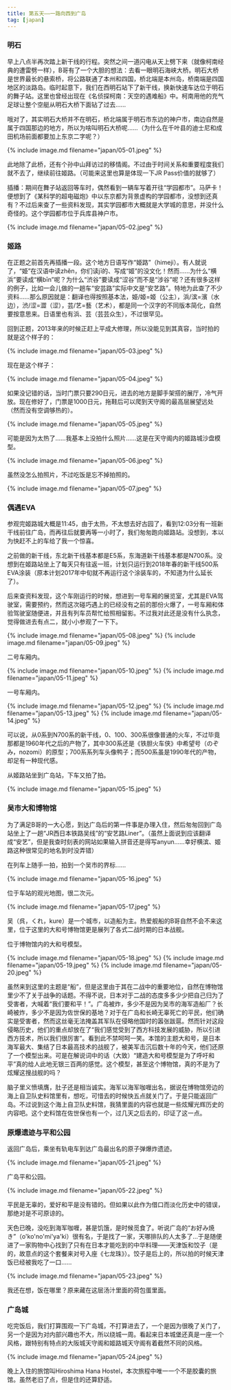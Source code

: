 ```yaml
---
title: 第五天——一路向西到广岛
tag: [japan]
---
```


### 明石

早上八点半再次踏上新干线的行程。突然之间一道闪电从天上劈下来（就像柯南经典的遭雷劈一样），B哥有了一个大胆的想法：去看一眼明石海峡大桥。明石大桥是世界最长的悬索桥，将公路联通了本州和四国，桥北端是本州岛，桥南端是四国地区的淡路岛。临时起意下，我们在西明石站下了新干线，换新快速车达位于明石的舞子站。这里也曾经出现在《名侦探柯南：天空的遇难船》中。柯南用他的充气足球让整个空艇从明石大桥下面钻了过去……

哦对了，其实明石大桥并不在明石，桥北端属于明石市东边的神户市，南边自然是属于四国那边的地方，所以为啥叫明石大桥呢……（为什么在千叶县的迪士尼和成田机场前面都要加上东京二字呢？）

{% include image.md filename="japan/05-01.jpeg" %}

此地除了此桥，还有个孙中山拜访过的移情阁。不过由于时间关系和重要程度我们就不去了，继续前往姬路。（可能来这里也算是体现一下JR Pass价值的就够了）

插播：期间在舞子站返回等车时，偶然看到一辆车写着开往“学园都市”。马萨卡！便想到了《某科学的超电磁炮》中以东京都为背景虚构的学园都市，没想到还真有？不过后来查了一些资料发现，其实学园都市大概就是大学城的意思，并没什么奇怪的。这个学园都市位于兵库县神户市。

{% include image.md filename="japan/05-02.jpeg" %}

### 姬路

在正题之前首先再插播一段。这个地方日语写作“姫路”（himeji）。有人就说了，“姫”在汉语中读zhěn，你们读jī的、写成“姬”的没文化！然而……为什么“横浜”要读成“横bīn”呢？为什么“渋谷”要读成“涩谷”而不是“涉谷”呢？还有很多这样的例子，比如一会儿做的一趟车“安芸路”实际中文是“安艺路”。特地为此查了不少资料……那么原因就是：翻译也得按照基本法，姫/姬=姬（公主），浜/滨=濱（水边），渋/涩=澀（涩），芸/艺=藝（艺术），都是同一个汉字的不同版本简化，自然要按意思来。日语里也有浜、芸（芸芸众生），不过很罕见。

回到正题，2013年来的时候正赶上平成大修理，所以没能见到其真容，当时拍的就是这个样子的：

{% include image.md filename="japan/05-03.jpeg" %}

现在是这个样子：

{% include image.md filename="japan/05-04.jpeg" %}

如果没记错的话，当时门票只要290日元，进去的地方是脚手架搭的展厅，冷气开放。现在修好了，门票是1000日元，拖鞋后可以爬到天守阁的最高层展望远处（然而没有空调够热的）。

{% include image.md filename="japan/05-05.jpeg" %}

可能是因为太热了……我基本上没拍什么照片……这是在天守阁内的姬路城沙盘模型。

{% include image.md filename="japan/05-06.jpeg" %}

虽然没怎么拍照片，不过吃饭是忘不掉拍照的。

{% include image.md filename="japan/05-07.jpeg" %}

### 偶遇EVA

参观完姬路城大概是11:45，由于太热，不太想去好古园了，看到12:03分有一班新干线前往广岛，而再往后就要再等一小时了，我们匆匆跑向姬路站。没想到，本以为快赶不上的车给了我一个惊喜。

之前做的新干线，东北新干线基本都是E5系，东海道新干线基本都是N700系。没想到在姬路站坐上了每天只有往返一班，计划只运行到2018年春的新干线500系EVA涂装（原本计划2017年中旬就不再运行这个涂装车的，不知道为什么延长了）。

后来查资料发现，这个车刚运行的时候，想进到一号车厢的展览室，尤其是EVA驾驶室，需要预约，然而这次碰巧遇上的已经没有之前的那份火爆了，一号车厢和体验驾驶室随便进，并且有列车员帮忙给照相留影。不过我对此还是没有什么执念，觉得做进去有点二，就小小参观了一下下。

{% include image.md filename="japan/05-08.jpeg" %}
{% include image.md filename="japan/05-09.jpeg" %}

二号车厢内。

{% include image.md filename="japan/05-10.jpeg" %}
{% include image.md filename="japan/05-11.jpeg" %}

一号车厢内。

{% include image.md filename="japan/05-12.jpeg" %}
{% include image.md filename="japan/05-13.jpeg" %}
{% include image.md filename="japan/05-14.jpeg" %}

可以说，从0系到N700系的新干线，0、100、300系很像普通的火车，不过毕竟那都是1960年代之后的产物了，其中300系还是《铁胆火车侠》中希望号（のぞみ，nozomi）的原型；700系系列车头像鸭子；而500系虽是1990年代的产物，却足有一种现代感。

从姬路站坐到广岛站，下车又拍了拍。

{% include image.md filename="japan/05-15.jpeg" %}

### 吴市大和博物馆

为了满足B哥的一大心愿，到达广岛后的第一件事是办理入住，然后匆匆回到广岛站坐上了一趟“JR西日本铁路吴线”的“安艺路Liner”。（虽然上面说到应该翻译成“安艺”，但是我查时刻表的网站如果输入拼音还是得写anyun……幸好横滨、姬路这种很常见的地名到时没弄错）

在列车上随手一拍，拍到一个吴市的界标……

{% include image.md filename="japan/05-16.jpeg" %}

位于车站的观光地图，很二次元。

{% include image.md filename="japan/05-17.jpeg" %}

吴（呉，くれ，kure）是一个城市，以造船为主。热爱舰船的B哥自然不会不来这里，位于这里的大和号博物馆更是展列了各式二战时期的日本战舰。

位于博物馆内的大和号模型。

{% include image.md filename="japan/05-18.jpeg" %}
{% include image.md filename="japan/05-19.jpeg" %}
{% include image.md filename="japan/05-20.jpeg" %}

虽然来到这里的主题是“船”，但是这里由于其在二战中的重要地位，自然在博物馆里少不了关于战争的话题。不得不说，日本对于二战的态度多多少少把自己归为了受害者，大喊着“我们要和平！”。广岛被炸，多少不是因为吴市的海军造船厂？长崎被炸，多少不是因为佐世保的基地？对于在广岛和长崎无辜死亡的平民，他们确实是受害者，然而这丝毫无法掩盖其军队在侵略他国时的嚣张跋扈。然而针对这段侵略历史，他们的重点却放在了“我们感觉受到了西方科技发展的威胁，所以引进西方技术，所以我们很厉害”。看到此不禁呵呵一笑。本馆的主题大和号，是日本海军最大、集结了日本最高技术的战舰了，被美军击沉后数十年的今天，他们还原了一个模型出来。可是在解说词中的话（大致）“建造大和号模型是为了呼吁和平”真的给人此地无银三百两的感觉。这个模型，甚至这个博物馆，真的不是为了炫耀这搜战舰的吗？

脑子里义愤填膺，肚子还是相当诚实。海军以海军咖喱出名，据说在博物馆旁边的海上自卫队史料馆里有，想吃，可惜去的时候快五点就关门了。于是只能返回广岛。不过说到这个海上自卫队史料馆，我猜里面的内容也就是一些炫耀光辉历史的内容吧。这个史料馆在佐世保也有一个，过几天之后去的，印证了这一点。

### 原爆遗迹与平和公园

返回广岛后，乘坐有轨电车到达广岛最出名的原子弹爆炸遗迹。

{% include image.md filename="japan/05-21.jpeg" %}

广岛平和公园。

{% include image.md filename="japan/05-22.jpeg" %}

平民是无辜的，爱好和平是没有错的。但如果以此作为借口而淡化历史中的错误，那绝对是不可原谅的。

天色已晚，没吃到海军咖喱，甚是饥饿，是时候觅食了。听说广岛的“お好み焼き”（o'ko'no'mi'ya'ki）很有名，于是找了一家，天哪排队的人太多了…于是随便进了一家购物中心找到了只有在日本才能吃到的中华料理——天津饭和饺子（是的，故意点的这个套餐来对号入座《七龙珠》）。饺子是后上的，所以拍的时候天津饭已经被我吃了一口……

{% include image.md filename="japan/05-23.jpeg" %}

我还在想，饭在哪里？原来藏在这层汤汁里面的荷包蛋里面。

### 广岛城

吃完饭后，我们打算围观一下广岛城，不打算进去了，一个是因为很晚了关门了，另一个是因为对内部兴趣也不大，所以绕城一周。看起来日本城堡还真是一座一个风格，跟特别有特点的大阪城天守阁和姬路城天守阁有着截然不同的风格。

{% include image.md filename="japan/05-24.jpeg" %}

晚上入住的旅馆叫Hiroshima Hana Hostel，本次旅程中唯一一个不是胶囊的旅馆。虽然老旧了点，但是住的还算舒适。
